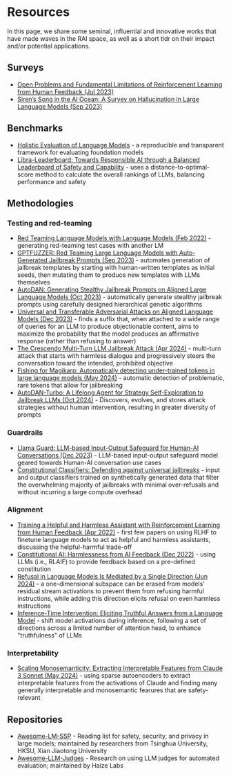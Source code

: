 # Resources

In this page, we share some seminal, influential and innovative works that have made waves in the RAI space, as well as a short tldr on their impact and/or potential applications. 

## Surveys
- [Open Problems and Fundamental Limitations of Reinforcement Learning from Human Feedback (Jul 2023)](https://arxiv.org/abs/2307.15217) 
- [Siren’s Song in the AI Ocean: A Survey on Hallucination in Large Language Models (Sep 2023)](https://arxiv.org/abs/2309.01219)

## Benchmarks
- [Holistic Evaluation of Language Models](https://crfm.stanford.edu/helm/) - a reproducible and transparent framework for evaluating foundation models
- [Libra-Leaderboard: Towards Responsible AI through a Balanced Leaderboard of Safety and Capability](https://arxiv.org/pdf/2412.18551) - uses a distance-to-optimal-score method to calculate the overall rankings of LLMs, balancing performance and safety

## Methodologies

### Testing and red-teaming
- [Red Teaming Language Models with Language Models (Feb 2022)](https://aclanthology.org/2022.emnlp-main.225.pdf) - generating red-teaming test cases with another LM
- [GPTFUZZER: Red Teaming Large Language Models with Auto-Generated Jailbreak Prompts (Sep 2023)](https://github.com/sherdencooper/GPTFuzz) - automates generation of jailbreak templates by starting with human-written templates as initial seeds, then mutating them to produce new templates with LLMs themselves
- [AutoDAN: Generating Stealthy Jailbreak Prompts on Aligned Large Language Models (Oct 2023)](https://github.com/SheltonLiu-N/AutoDAN?tab=readme-ov-file) - automatically generate stealthy jailbreak prompts using carefully designed hierarchical genetic algorithms
- [Universal and Transferable Adversarial Attacks on Aligned Language Models (Dec 2023)](https://github.com/llm-attacks/llm-attacks) - finds a suffix that, when attached to a wide range of queries for an LLM to produce objectionable content, aims to maximize the probability that the model produces an affirmative response (rather than refusing to answer)
- [The Crescendo Multi-Turn LLM Jailbreak Attack (Apr 2024)](https://crescendo-the-multiturn-jailbreak.github.io/) - multi-turn attack that starts with harmless dialogue and progressively steers the conversation toward the intended, prohibited objective
- [Fishing for Magikarp: Automatically detecting under-trained tokens in large language models (May 2024)](https://aclanthology.org/2024.emnlp-main.649/) - automatic detection of problematic, rare tokens that allow for jailbreaking
- [AutoDAN-Turbo: A Lifelong Agent for Strategy Self-Exploration to Jailbreak LLMs (Oct 2024)](https://autodans.github.io/AutoDAN-Turbo/) - Discovers, evolves, and stores attack strategies without human intervention, resulting in greater diversity of prompts 

### Guardrails
- [Llama Guard: LLM-based Input-Output Safeguard for Human-AI Conversations (Dec 2023)](https://ai.meta.com/research/publications/llama-guard-llm-based-input-output-safeguard-for-human-ai-conversations/) - LLM-based input-output safeguard model geared towards Human-AI conversation use cases
- [Constitutional Classifiers: Defending against universal jailbreaks](https://www.anthropic.com/research/constitutional-classifiers) - input and output classifiers trained on synthetically generated data that filter the overwhelming majority of jailbreaks with minimal over-refusals and without incurring a large compute overhead

### Alignment
- [Training a Helpful and Harmless Assistant with Reinforcement Learning from Human Feedback (Apr 2022)](https://www.anthropic.com/research/training-a-helpful-and-harmless-assistant-with-reinforcement-learning-from-human-feedback) - first few papers on using RLHF to finetune language models to act as helpful and harmless assistants, discussing the helpful-harmful trade-off
- [Constitutional AI: Harmlessness from AI Feedback (Dec 2022)](https://www.anthropic.com/research/constitutional-ai-harmlessness-from-ai-feedback) - using LLMs (i.e., RLAIF) to provide feedback based on a pre-defined constitution
- [Refusal in Language Models Is Mediated by a Single Direction (Jun 2024)](https://arxiv.org/abs/2406.11717) - a one-dimensional subspace can be erased from models' residual stream activations to prevent them from refusing harmful instructions, while adding this direction elicits refusal on even harmless instructions
- [Inference-Time Intervention: Eliciting Truthful Answers from a Language Model](https://arxiv.org/pdf/2306.03341) - shift model activations during inference, following a set of directions across a limited number of attention head, to enhance "truthfulness" of LLMs

### Interpretability
- [Scaling Monosemanticity: Extracting Interpretable Features from Claude 3 Sonnet (May 2024)](https://transformer-circuits.pub/2024/scaling-monosemanticity/index.html) - using sparse autoencoders to extract interpretable features from the activations of Claude and finding many generally interpretable and monosemantic fearures that are safety-relevant

## Repositories 
- [Awesome-LM-SSP](https://github.com/ThuCCSLab/Awesome-LM-SSP/tree/main) - Reading list for safety, security, and privacy in large models; maintained by researchers from Tsinghua University, HKSU, Xian Jiaotong University
- [Awesome-LLM-Judges](https://github.com/haizelabs/Awesome-LLM-Judges) - Research on using LLM judges for automated evaluation; maintained by Haize Labs
